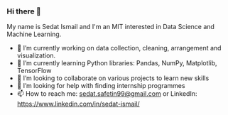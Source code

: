 ### Hi there 👋
My name is Sedat Ismail and I'm an MIT  interested in Data Science and Machine Learning.
- 🔭 I’m currently working on data collection, cleaning, arrangement and visualization.
- 🌱 I’m currently learning Python libraries: Pandas, NumPy, Matplotlib, TensorFlow
- 👯 I’m looking to collaborate on various projects to learn new skills
- 🤔 I’m looking for help with finding internship programmes
- 📫 How to reach me: sedat.safetin99@gmail.com or LinkedIn: https://www.linkedin.com/in/sedat-ismail/

<!--
**Sedo099/Sedo099** is a ✨ _special_ ✨ repository because its `README.md` (this file) appears on your GitHub profile.

Here are some ideas to get you started:

- 🔭 I’m currently working on ...
- 🌱 I’m currently learning ...
- 👯 I’m looking to collaborate on ...
- 🤔 I’m looking for help with ...
- 💬 Ask me about ...
- 📫 How to reach me: ...
- 😄 Pronouns: ...
- ⚡ Fun fact: ...
-->
